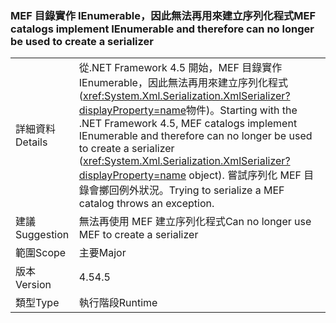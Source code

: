 ### <a name="mef-catalogs-implement-ienumerable-and-therefore-can-no-longer-be-used-to-create-a-serializer"></a><span data-ttu-id="d578b-101">MEF 目錄實作 IEnumerable，因此無法再用來建立序列化程式</span><span class="sxs-lookup"><span data-stu-id="d578b-101">MEF catalogs implement IEnumerable and therefore can no longer be used to create a serializer</span></span>

|   |   |
|---|---|
|<span data-ttu-id="d578b-102">詳細資料</span><span class="sxs-lookup"><span data-stu-id="d578b-102">Details</span></span>|<span data-ttu-id="d578b-103">從.NET Framework 4.5 開始，MEF 目錄實作 IEnumerable，因此無法再用來建立序列化程式 (<xref:System.Xml.Serialization.XmlSerializer?displayProperty=name>物件)。</span><span class="sxs-lookup"><span data-stu-id="d578b-103">Starting with the .NET Framework 4.5, MEF catalogs implement IEnumerable and therefore can no longer be used to create a serializer (<xref:System.Xml.Serialization.XmlSerializer?displayProperty=name> object).</span></span> <span data-ttu-id="d578b-104">嘗試序列化 MEF 目錄會擲回例外狀況。</span><span class="sxs-lookup"><span data-stu-id="d578b-104">Trying to serialize a MEF catalog throws an exception.</span></span>|
|<span data-ttu-id="d578b-105">建議</span><span class="sxs-lookup"><span data-stu-id="d578b-105">Suggestion</span></span>|<span data-ttu-id="d578b-106">無法再使用 MEF 建立序列化程式</span><span class="sxs-lookup"><span data-stu-id="d578b-106">Can no longer use MEF to create a serializer</span></span>|
|<span data-ttu-id="d578b-107">範圍</span><span class="sxs-lookup"><span data-stu-id="d578b-107">Scope</span></span>|<span data-ttu-id="d578b-108">主要</span><span class="sxs-lookup"><span data-stu-id="d578b-108">Major</span></span>|
|<span data-ttu-id="d578b-109">版本</span><span class="sxs-lookup"><span data-stu-id="d578b-109">Version</span></span>|<span data-ttu-id="d578b-110">4.5</span><span class="sxs-lookup"><span data-stu-id="d578b-110">4.5</span></span>|
|<span data-ttu-id="d578b-111">類型</span><span class="sxs-lookup"><span data-stu-id="d578b-111">Type</span></span>|<span data-ttu-id="d578b-112">執行階段</span><span class="sxs-lookup"><span data-stu-id="d578b-112">Runtime</span></span>|


